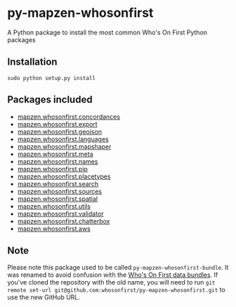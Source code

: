 # py-mapzen-whosonfirst

A Python package to install the most common Who's On First Python packages

## Installation

```
sudo python setup.py install
```

## Packages included

* [mapzen.whosonfirst.concordances](https://github.com/whosonfirst/py-mapzen-whosonfirst-concordances)
* [mapzen.whosonfirst.export](https://github.com/whosonfirst/py-mapzen-whosonfirst-export)
* [mapzen.whosonfirst.geojson](https://github.com/whosonfirst/py-mapzen-whosonfirst-geojson)
* [mapzen.whosonfirst.languages](https://github.com/whosonfirst/py-mapzen-whosonfirst-languages)
* [mapzen.whosonfirst.mapshaper](https://github.com/whosonfirst/py-mapzen-whosonfirst-mapshaper)
* [mapzen.whosonfirst.meta](https://github.com/whosonfirst/py-mapzen-whosonfirst-meta)
* [mapzen.whosonfirst.names](https://github.com/whosonfirst/py-mapzen-whosonfirst-names)
* [mapzen.whosonfirst.pip](https://github.com/whosonfirst/py-mapzen-whosonfirst-pip)
* [mapzen.whosonfirst.placetypes](https://github.com/whosonfirst/py-mapzen-whosonfirst-placetypes)
* [mapzen.whosonfirst.search](https://github.com/whosonfirst/py-mapzen-whosonfirst-search)
* [mapzen.whosonfirst.sources](https://github.com/whosonfirst/py-mapzen-whosonfirst-sources)
* [mapzen.whosonfirst.spatial](https://github.com/whosonfirst/py-mapzen-whosonfirst-spatial)
* [mapzen.whosonfirst.utils](https://github.com/whosonfirst/py-mapzen-whosonfirst-utils)
* [mapzen.whosonfirst.validator](https://github.com/whosonfirst/py-mapzen-whosonfirst-validator)
* [mapzen.whosonfirst.chatterbox](https://github.com/whosonfirst/py-mapzen-whosonfirst-chatterbox)
* [mapzen.whosonfirst.aws](https://github.com/whosonfirst/py-mapzen-whosonfirst-aws)

## Note

Please note this package used to be called `py-mapzen-whosonfirst-bundle`. It was renamed to avoid confusion with the [Who's On First data bundles](https://whosonfirst.mapzen.com/bundles/index.html). If you've cloned the repository with the old name, you will need to run `git remote set-url git@github.com:whosonfirst/py-mapzen-whosonfirst.git` to use the new GitHub URL.
